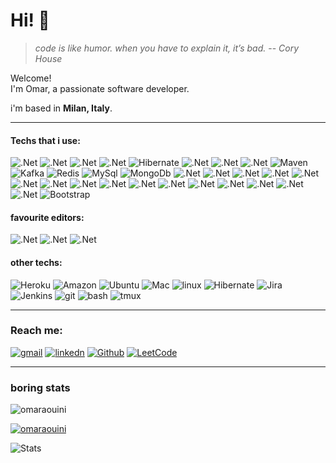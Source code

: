 # Hi! 👋 
> _code is like humor. when you have to explain it, it’s bad._
> -- <cite>Cory House</cite>
>

<p>
Welcome! </br> I'm Omar, a passionate software developer.

i'm based in <b>Milan, Italy</b>.
</p>

------------

<p>

#### Techs that i use:
![.Net](https://img.shields.io/badge/Go-00ADD8?style=for-the-badge&logo=go&logoColor=white) ![.Net](https://img.shields.io/badge/Rust-000000?style=for-the-badge&logo=rust&logoColor=white) ![.Net](https://img.shields.io/badge/Java-ED8B00?style=for-the-badge&logo=java&logoColor=white) ![.Net](https://img.shields.io/badge/Spring-6DB33F?style=for-the-badge&logo=spring&logoColor=white) ![Hibernate](https://img.shields.io/badge/Hibernate-59666C?style=for-the-badge&logo=Hibernate&logoColor=white) ![.Net](https://img.shields.io/badge/Junit5-25A162?style=for-the-badge&logo=junit5&logoColor=white) ![.Net](https://img.shields.io/badge/Swagger-85EA2D?style=for-the-badge&logo=Swagger&logoColor=white)  ![.Net](https://img.shields.io/badge/Selenium-43B02A?style=for-the-badge&logo=Selenium&logoColor=white) ![Maven](https://img.shields.io/badge/apache_maven-C71A36?style=for-the-badge&logo=apachemaven&logoColor=white)     ![Kafka](https://img.shields.io/badge/Apache_Kafka-231F20?style=for-the-badge&logo=apache-kafka&logoColor=white) ![Redis](https://img.shields.io/badge/redis-%23DD0031.svg?&style=for-the-badge&logo=redis&logoColor=white) ![MySql](https://img.shields.io/badge/MySQL-005C84?style=for-the-badge&logo=mysql&logoColor=white) ![MongoDb](https://img.shields.io/badge/MongoDB-4EA94B?style=for-the-badge&logo=mongodb&logoColor=white) ![.Net](https://img.shields.io/badge/Docker-2CA5E0?style=for-the-badge&logo=docker&logoColor=white) ![.Net](https://img.shields.io/badge/C%23-239120?style=for-the-badge&logo=c-sharp&logoColor=white) ![.Net](https://img.shields.io/badge/.NET-512BD4?style=for-the-badge&logo=dotnet&logoColor=white) ![.Net](https://img.shields.io/badge/Ruby-CC342D?style=for-the-badge&logo=ruby&logoColor=white) ![.Net](https://img.shields.io/badge/Python-FFD43B?style=for-the-badge&logo=python&logoColor=blue) ![.Net](https://img.shields.io/badge/Flask-000000?style=for-the-badge&logo=flask&logoColor=white) ![.Net](https://img.shields.io/badge/Django-092E20?style=for-the-badge&logo=django&logoColor=green) ![.Net](https://img.shields.io/badge/TypeScript-007ACC?style=for-the-badge&logo=typescript&logoColor=white) ![.Net](https://img.shields.io/badge/Node.js-339933?style=for-the-badge&logo=nodedotjs&logoColor=white) ![.Net](https://img.shields.io/badge/nestjs-E0234E?style=for-the-badge&logo=nestjs&logoColor=white) ![.Net](https://img.shields.io/badge/Express.js-000000?style=for-the-badge&logo=express&logoColor=white) ![.Net](https://img.shields.io/badge/JavaScript-323330?style=for-the-badge&logo=javascript&logoColor=F7DF1E`) ![.Net](https://img.shields.io/badge/HTML5-E34F26?style=for-the-badge&logo=html5&logoColor=white) ![.Net](https://img.shields.io/badge/CSS3-1572B6?style=for-the-badge&logo=css3&logoColor=white)  ![.Net](https://img.shields.io/badge/Svelte-4A4A55?style=for-the-badge&logo=svelte&logoColor=FF3E00)  ![.Net](https://img.shields.io/badge/React-20232A?style=for-the-badge&logo=react&logoColor=61DAFB)  ![Bootstrap](https://img.shields.io/badge/Bootstrap-563D7C?style=for-the-badge&logo=bootstrap&logoColor=white)

#### favourite editors:
![.Net](https://img.shields.io/badge/Visual_Studio_Code-0078D4?style=for-the-badge&logo=visual%20studio%20code&logoColor=white) ![.Net](https://img.shields.io/badge/Visual_Studio-5C2D91?style=for-the-badge&logo=visual%20studio&logoColor=white)  ![.Net](https://img.shields.io/badge/IntelliJ_IDEA-000000.svg?style=for-the-badge&logo=intellij-idea&logoColor=white)
#### other techs:
   ![Heroku](https://img.shields.io/badge/Heroku-430098?style=for-the-badge&logo=heroku&logoColor=white) ![Amazon](https://img.shields.io/badge/Amazon_AWS-FF9900?style=for-the-badge&logo=amazonaws&logoColor=white) 
![Ubuntu](https://img.shields.io/badge/Ubuntu-E95420?style=for-the-badge&logo=ubuntu&logoColor=white) ![Mac](https://img.shields.io/badge/mac%20os-000000?style=for-the-badge&logo=apple&logoColor=white) ![linux](https://img.shields.io/badge/Linux-FCC624?style=for-the-badge&logo=linux&logoColor=black) 
![Hibernate](https://img.shields.io/badge/Trello-0052CC?style=for-the-badge&logo=trello&logoColor=white) ![Jira](https://img.shields.io/badge/Jira-0052CC?style=for-the-badge&logo=Jira&logoColor=white) ![Jenkins](https://img.shields.io/badge/Jenkins-D24939?style=for-the-badge&logo=Jenkins&logoColor=white) ![git](https://img.shields.io/badge/GIT-E44C30?style=for-the-badge&logo=git&logoColor=white) ![bash](https://img.shields.io/badge/GNU%20Bash-4EAA25?style=for-the-badge&logo=GNU%20Bash&logoColor=white) ![tmux](https://img.shields.io/badge/tmux-1BB91F?style=for-the-badge&logo=tmux&logoColor=white)

<p/>

------------

### Reach me:
[![gmail](https://img.shields.io/badge/Gmail-D14836?style=for-the-badge&logo=gmail&logoColor=white)](mailto:aouini.omar93@gmail.com) [![linkedn](https://img.shields.io/badge/LinkedIn-0077B5?style=for-the-badge&logo=linkedin&logoColor=white)](https://www.linkedin.com/in/omar-aouini/) [![Github](https://img.shields.io/badge/GitHub-100000?style=for-the-badge&logo=github&logoColor=white)](https://github.com/OmarAouini) [![LeetCode](https://img.shields.io/badge/-LeetCode-FFA116?style=for-the-badge&logo=LeetCode&logoColor=black)](https://leetcode.com/OmarAouini/) 

------------


### boring stats
 <p align="left"> <img src="https://komarev.com/ghpvc/?username=omaraouini&label=Profile%20views&color=0e75b6&style=flat" alt="omaraouini" /> </p>
 
<p align="left"> <a href="https://github.com/ryo-ma/github-profile-trophy"><img src="https://github-profile-trophy.vercel.app/?username=omaraouini" alt="omaraouini" /></a> </p>

![Stats](https://github-readme-stats.vercel.app/api?username=OmarAouini)


